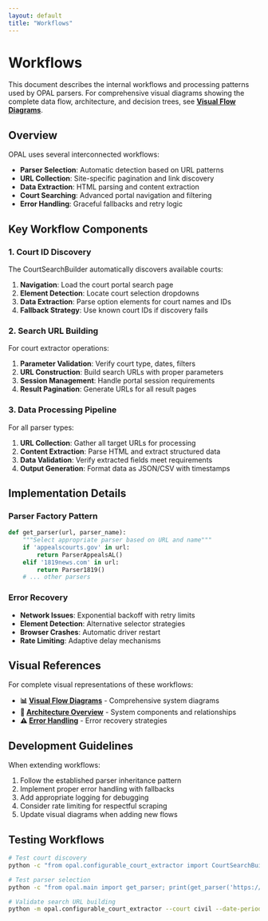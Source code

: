 ```yaml
---
layout: default
title: "Workflows"
---
```


# Workflows

This document describes the internal workflows and processing patterns used by OPAL parsers. For comprehensive visual diagrams showing the complete data flow, architecture, and decision trees, see **[Visual Flow Diagrams](../user-guide/visual-flow-diagrams.md)**.

## Overview

OPAL uses several interconnected workflows:

- **Parser Selection**: Automatic detection based on URL patterns
- **URL Collection**: Site-specific pagination and link discovery  
- **Data Extraction**: HTML parsing and content extraction
- **Court Searching**: Advanced portal navigation and filtering
- **Error Handling**: Graceful fallbacks and retry logic

## Key Workflow Components

### 1. Court ID Discovery

The CourtSearchBuilder automatically discovers available courts:

1. **Navigation**: Load the court portal search page
2. **Element Detection**: Locate court selection dropdowns  
3. **Data Extraction**: Parse option elements for court names and IDs
4. **Fallback Strategy**: Use known court IDs if discovery fails

### 2. Search URL Building

For court extractor operations:

1. **Parameter Validation**: Verify court type, dates, filters
2. **URL Construction**: Build search URLs with proper parameters
3. **Session Management**: Handle portal session requirements
4. **Result Pagination**: Generate URLs for all result pages

### 3. Data Processing Pipeline

For all parser types:

1. **URL Collection**: Gather all target URLs for processing
2. **Content Extraction**: Parse HTML and extract structured data  
3. **Data Validation**: Verify extracted fields meet requirements
4. **Output Generation**: Format data as JSON/CSV with timestamps

## Implementation Details

### Parser Factory Pattern

```python
def get_parser(url, parser_name):
    """Select appropriate parser based on URL and name"""
    if 'appealscourts.gov' in url:
        return ParserAppealsAL()
    elif '1819news.com' in url:
        return Parser1819()
    # ... other parsers
```

### Error Recovery

- **Network Issues**: Exponential backoff with retry limits
- **Element Detection**: Alternative selector strategies  
- **Browser Crashes**: Automatic driver restart
- **Rate Limiting**: Adaptive delay mechanisms

## Visual References

For complete visual representations of these workflows:

- **📊 [Visual Flow Diagrams](../user-guide/visual-flow-diagrams.md)** - Comprehensive system diagrams
- **🔧 [Architecture Overview](architecture.md)** - System components and relationships
- **⚠️ [Error Handling](error_handling.md)** - Error recovery strategies

## Development Guidelines

When extending workflows:

1. Follow the established parser inheritance pattern
2. Implement proper error handling with fallbacks
3. Add appropriate logging for debugging
4. Consider rate limiting for respectful scraping
5. Update visual diagrams when adding new flows

## Testing Workflows

```bash
# Test court discovery
python -c "from opal.configurable_court_extractor import CourtSearchBuilder; CourtSearchBuilder().discover_court_ids()"

# Test parser selection  
python -c "from opal.main import get_parser; print(get_parser('https://1819news.com/', 'Parser1819'))"

# Validate search URL building
python -m opal.configurable_court_extractor --court civil --date-period 7d --dry-run
```